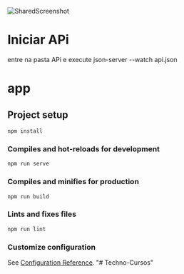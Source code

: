 ![SharedScreenshot](https://user-images.githubusercontent.com/61973912/122651192-8f117c80-d10d-11eb-9d53-9f1d31322f50.jpg)
# Iniciar APi 
entre na pasta APi e execute json-server --watch api.json

# app

## Project setup
```
npm install
```

### Compiles and hot-reloads for development
```
npm run serve
```

### Compiles and minifies for production
```
npm run build
```

### Lints and fixes files
```
npm run lint
```

### Customize configuration
See [Configuration Reference](https://cli.vuejs.org/config/).
"# Techno-Cursos" 

